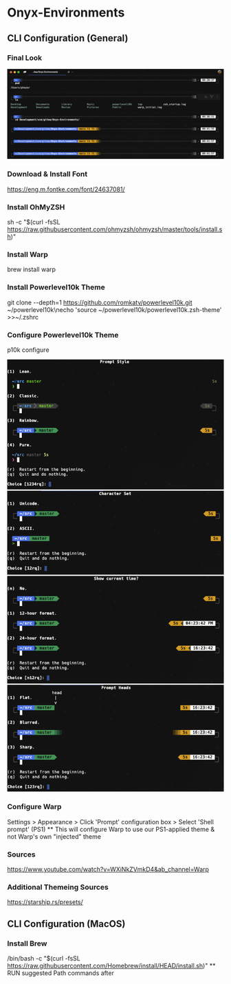 # Onyx-Environments

## CLI Configuration (General)

### Final Look
![Screenshot of terminal prompt](./images/p10k_configured_theme_example.png)

### Download & Install Font
https://eng.m.fontke.com/font/24637081/

### Install OhMyZSH
sh -c "$(curl -fsSL https://raw.githubusercontent.com/ohmyzsh/ohmyzsh/master/tools/install.sh)"

### Install Warp
brew install warp

### Install Powerlevel10k Theme
git clone --depth=1 https://github.com/romkatv/powerlevel10k.git ~/powerlevel10k\necho 'source ~/powerlevel10k/powerlevel10k.zsh-theme' >>~/.zshrc

### Configure Powerlevel10k Theme
p10k configure

![Configure Example I](./images/p10k_configure_prompt_example_1.png)
![Configure Example II](./images/p10k_configure_prompt_example_2.png)
![Configure Example III](./images/p10k_configure_prompt_example_3.png)
![Configure Example IV](./images/p10k_configure_prompt_example_4.png)

### Configure Warp
Settings > Appearance > Click 'Prompt' configuration box > Select 'Shell prompt' (PS1)
** This will configure Warp to use our PS1-applied theme & not Warp's own "injected" theme

### Sources
https://www.youtube.com/watch?v=WXiNkZVmkD4&ab_channel=Warp

### Additional Themeing Sources
https://starship.rs/presets/

## CLI Configuration (MacOS)

### Install Brew
/bin/bash -c "$(curl -fsSL https://raw.githubusercontent.com/Homebrew/install/HEAD/install.sh)"
** RUN suggested Path commands after
